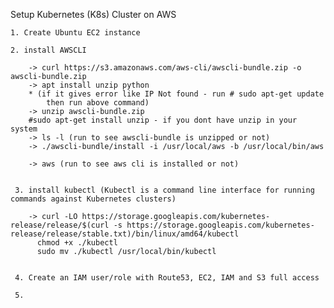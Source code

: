 Setup Kubernetes (K8s) Cluster on AWS

    1. Create Ubuntu EC2 instance
    
    2. install AWSCLI
        
        -> curl https://s3.amazonaws.com/aws-cli/awscli-bundle.zip -o awscli-bundle.zip
        -> apt install unzip python
        * (if it gives error like IP Not found - run # sudo apt-get update
            then run above command)
        -> unzip awscli-bundle.zip
        #sudo apt-get install unzip - if you dont have unzip in your system
        -> ls -l (run to see awscli-bundle is unzipped or not)
        -> ./awscli-bundle/install -i /usr/local/aws -b /usr/local/bin/aws
        
        -> aws (run to see aws cli is installed or not)
        
    
     3. install kubectl (Kubectl is a command line interface for running commands against Kubernetes clusters)
     
        -> curl -LO https://storage.googleapis.com/kubernetes-release/release/$(curl -s https://storage.googleapis.com/kubernetes-                   release/release/stable.txt)/bin/linux/amd64/kubectl
          chmod +x ./kubectl
          sudo mv ./kubectl /usr/local/bin/kubectl
          
          
     4. Create an IAM user/role with Route53, EC2, IAM and S3 full access
     
     5. 
        
        
        

